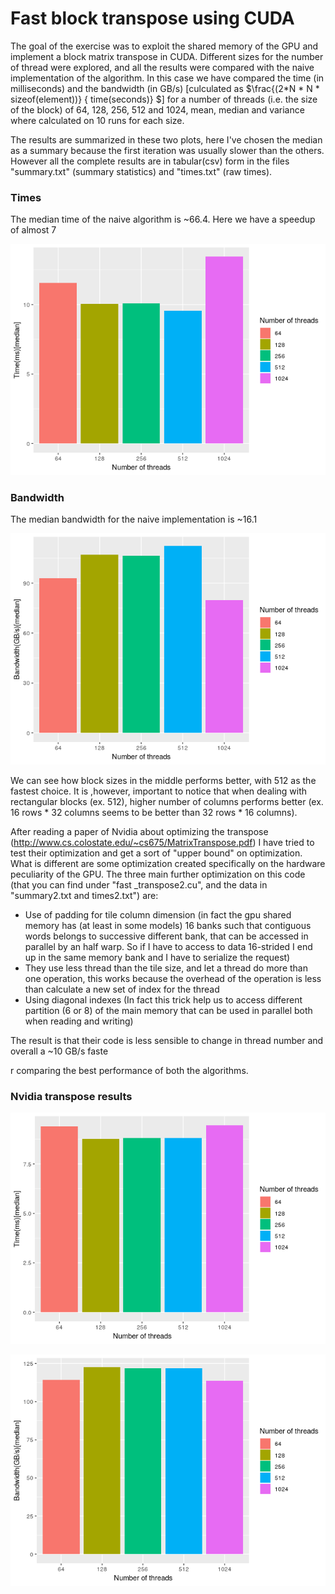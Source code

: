 # Fast block transpose using CUDA



The goal of the exercise was to exploit the shared memory of the GPU and implement a block matrix transpose in CUDA. Different sizes for the number of thread were explored, and all the results were compared  with the naive implementation of the algorithm. In this case we have compared the time (in milliseconds) and the bandwidth (in GB/s) [culculated as $\frac{(2*N * N * sizeof(element))} { time(seconds)} $] for a number of threads (i.e. the size of the block) of 64, 128, 256, 512 and 1024, mean, median and variance where calculated on 10 runs for each size. 

The results are summarized in these two plots, here I've chosen the median as a summary because the first iteration was usually slower than the others. However all the complete results are in tabular(csv) form in the files "summary.txt" (summary statistics) and "times.txt" (raw times).

### Times

The median time of the naive algorithm is ~66.4. Here we have a speedup of almost 7

![](./Images/Time_plot.png)

 ### Bandwidth

The median bandwidth for the naive implementation is ~16.1

![](./Images/band_plot.png)



We can see how block sizes in the middle performs better, with 512 as the fastest choice. It is ,however, important to notice that when dealing with rectangular blocks (ex. 512), higher number of columns performs better (ex. 16 rows * 32 columns seems to be better than 32 rows * 16 columns).   

After reading a paper of Nvidia about optimizing the transpose (http://www.cs.colostate.edu/~cs675/MatrixTranspose.pdf) I have tried to test their optimization and get a sort of "upper bound" on optimization. What is different are some optimization created specifically on the hardware peculiarity of the GPU. The three main further optimization on this code (that you can find under "fast _transpose2.cu", and the data in "summary2.txt and times2.txt") are:

- Use of padding for tile column dimension (in fact the gpu shared memory has (at least in some models) 16 banks such that contiguous words belongs to successive different bank, that can be accessed in parallel by an half warp. So if I have  to access to data 16-strided I end up in the same memory bank and I have to serialize the request)
- They use less thread than the tile size, and let a thread do more than one operation, this works because the overhead of the operation is less than calculate a new set of index for the thread
- Using diagonal indexes (In fact this trick help us to access different partition (6 or 8) of the main memory that can be used in parallel both when reading and writing)

 The result is that their code is  less sensible to change in thread number and overall a ~10 GB/s faste

r comparing the best performance of both the algorithms.

### Nvidia transpose results

![](./Images/time2.png)

![](./Images/band2.png)
